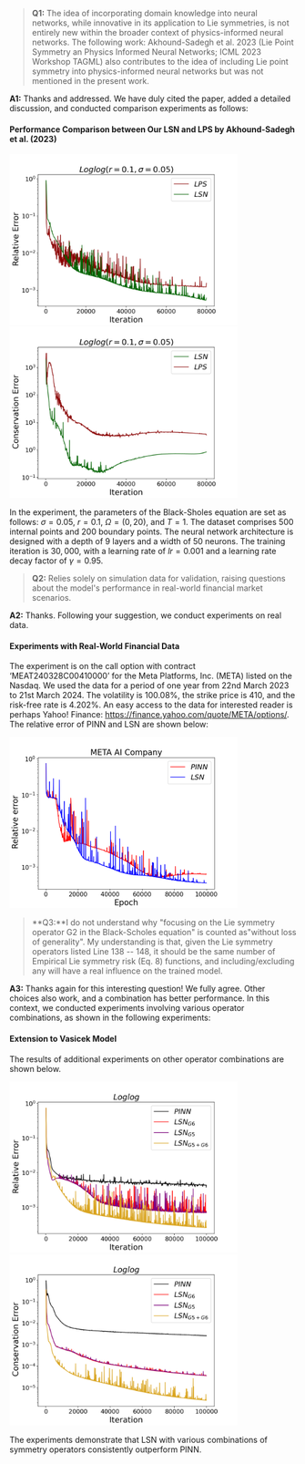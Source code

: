 >**Q1:** The idea of incorporating domain knowledge into neural networks, while innovative in its application to Lie symmetries, is not entirely new within the broader context of physics-informed neural networks. The following work: Akhound-Sadegh et al. 2023 (Lie Point Symmetry an Physics Informed Neural Networks; ICML 2023 Workshop TAGML) also contributes to the idea of including Lie point symmetry into physics-informed neural networks but was not mentioned in the present work.

**A1:** Thanks and addressed. We have duly cited the paper, added a detailed discussion, and conducted comparison experiments as follows:

#### Performance Comparison between Our LSN and LPS by Akhound-Sadegh et al. (2023)


<img src=https://github.com/Anonymous3244/LSN/blob/main/Figure/LSN_LPS/Figure_1.png width=400 height=300 /><img src=https://github.com/Anonymous3244/LSN/blob/main/Figure/LSN_LPS/Figure_2.png width=400 height=300 />

In the experiment, the parameters of the Black-Sholes equation are set as follows: $\sigma = 0.05$, $r = 0.1$, $\Omega = (0,20)$, and $T = 1$. The dataset comprises $500$ internal points and $200$ boundary points. The neural network architecture is designed with a depth of $9$ layers and a width of $50$ neurons. The training iteration is $30,000$, with a learning rate of $lr = 0.001$ and a learning rate decay factor of $\gamma = 0.95$.

>**Q2:** Relies solely on simulation data for validation, raising questions about the model's performance in real-world financial market scenarios.

**A2:** Thanks. Following your suggestion, we conduct experiments on real data.

#### Experiments with Real-World Financial Data

The experiment is on the call option with contract ‘MEAT240328C00410000’ for the Meta Platforms, Inc. (META) listed on the Nasdaq. We used the data for a period of one year from 22nd March 2023 to 21st March 2024. The volatility is 100.08%, the strike price is 410, and the risk-free rate is 4.202%. An easy access to the data for interested reader is perhaps Yahoo! Finance: https://finance.yahoo.com/quote/META/options/.
The relative error of PINN and LSN are shown below:

<img src=https://github.com/Anonymous3244/LSN/blob/main/Figure/realistic%20simulation/META_AI.png width=400 height=300 />


>**Q3:**I do not understand why "focusing on the Lie symmetry operator G2 in the Black-Scholes equation" is counted as"without loss of generality". My understanding is that, given the Lie symmetry operators listed Line 138 -- 148, it should be the same number of Empirical Lie symmetry risk (Eq. 8) functions, and including/excluding any will have a real influence on the trained model.

**A3:** Thanks again for this interesting question! We fully agree. Other choices also work, and a combination has better performance. In this context, we conducted experiments involving various operator combinations, as shown in the following experiments:

#### Extension to Vasicek Model

The results of additional experiments on other operator combinations are shown below. 



<img src=https://github.com/Anonymous3244/LSN/blob/main/Figure/Vasicek/nG_Figure_6.png width=400 height=300 /><img src=https://github.com/Anonymous3244/LSN/blob/main/Figure/Vasicek/nG_Figure_10.png width=400 height=300 />

The experiments demonstrate that LSN with various combinations of symmetry operators consistently outperform PINN.



